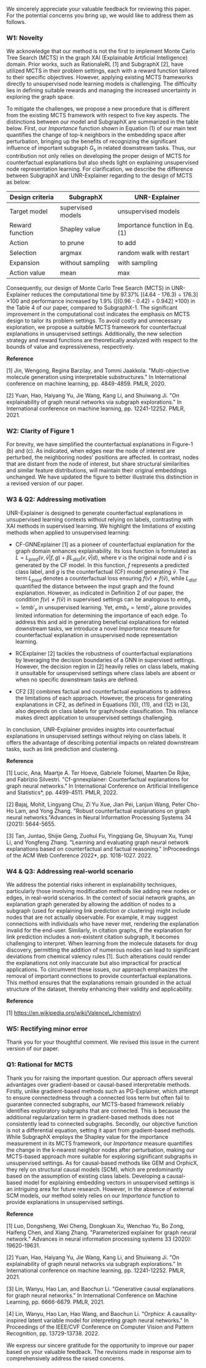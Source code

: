 We sincerely appreciate your valuable feedback for reviewing this paper. For the potential concerns you bring up, we would like to address them as follows.

### W1: Novelty

We acknowledge that our method is not the first to implement Monte Carlo Tree Search (MCTS) in the graph XAI (Explainable Artificial Intelligence) domain. Prior works, such as RationaleRL [1] and SubgraphX [2], have utilized MCTS in their problem settings, each with a reward function tailored to their specific objectives. However, applying existing MCTS frameworks directly to unsupervised node learning models is challenging. The difficulty lies in defining suitable rewards and managing the increased uncertainty in exploring the graph space.

To mitigate the challenges, we propose a new procedure that is different from the existing MCTS framework with respect to five key aspects. The distinctions between our model and SubgraphX are summarized in the table below.
First, our $Importance$ function shown in Equation (1) of our main text quantifies the change of top-k neighbors in the embedding space after perturbation, bringing up the benefits of recognizing the significant influence of important subgraph $G_s$ in related downstream tasks. Thus, our contribution not only relies on developing the proper design of MCTS for counterfactual explanations but also sheds light on explaining unsupervised node representation learning. For clarification, we describe the difference between SubgraphX and UNR-Explainer regarding to the design of MCTS as below:

| Design criteria        | SubgraphX          |   UNR-Explainer                |
|------------------------|--------------------|--------------------------------|
| Target model           | supervised models  | unsupervised models            |
| Reward function        | Shapley value      | Importance function in Eq. (1) |
| Action                 | to prune           | to add                         |
| Selection              | argmax             | random walk with restart       |
| Expansion              | without sampling   | with sampling                  |
| Action value           | mean               | max                            |

Consequently, our design of Monte Carlo Tree Search (MCTS) in UNR-Explainer reduces the computational time by 97.37\% [(4.64 - 176.3) ÷ 176.3] ×100 and performance increased by 1.9\% ([(0.96 - 0.42) ÷ 0.942] ×100) in the Table 4 of our paper, compared to SubgraphX-1. The significant improvement in the computational cost indicates the emphasis on MCTS design to tailor its problem settings. To avoid costly and unnecessary exploration, we propose a suitable MCTS framework for counterfactual explanations in unsupervised settings. Additionally, the new selection strategy and reward functions are theoretically analyzed with respect to the bounds of value and expressiveness, respectively.

 **Reference** 
 
[1] Jin, Wengong, Regina Barzilay, and Tommi Jaakkola. "Multi-objective molecule generation using interpretable substructures." In International conference on machine learning, pp. 4849-4859. PMLR, 2020.

[2] Yuan, Hao, Haiyang Yu, Jie Wang, Kang Li, and Shuiwang Ji. "On explainability of graph neural networks via subgraph explorations." In International conference on machine learning, pp. 12241-12252. PMLR, 2021.

### W2: Clarity of Figure 1

For brevity, we have simplified the counterfactual explanations in Figure-1 (b) and (c). As indicated, when edges near the node of interest are perturbed, the neighboring nodes' positions are affected. In contrast, nodes that are distant from the node of interest, but share structural similarities and similar feature distributions, will maintain their original embeddings unchanged. We have updated the figure to better illustrate this distinction in a revised version of our paper.

### W3 & Q2: Addressing motivation

UNR-Explainer is designed to generate counterfactual explanations in unsupervised learning contexts without relying on labels, contrasting with XAI methods in supervised learning. We highlight the limitations of existing methods when applied to unsupervised learning:

- CF-GNNExplainer [1] as a pioneer of counterfactual explanation for the graph domain enhances explainability. Its loss function is formulated as 
 $L = L_{pred}(v, \bar{v}| f, g) + βL_{dist}(v,  \bar{v} | d)$, where $v$ is the original node and $\bar{v}$ is generated by the CF model. In this function, $f$ represents a predicted class label, and $g$ is the counterfactual (CF) model generating $\bar{v}$. The term $L_{pred}$ denotes a counterfactual loss ensuring $f(v) \neq f(\bar{v})$, while $L_{dist}$ quantified the distance between the input graph and the found explanation. However, as indicated in Definition 2 of our paper, the condition $f(v) \neq f(\bar{v})$ in supervised settings can be analogous to $emb_{v} =! emb'_{v}$ in unsupervised learning. Yet, $emb_{v} =! emb'_{v}$ alone provides limited information for determining the importance of each edge.  To address this and aid in generating beneficial explanations for related downstream tasks, we introduce a novel $Importance$ measure for counterfactual explanation in unsupervised node representation learning.

- RCExplainer [2] tackles the robustness of counterfactual explanations by leveraging the decision boundaries of a GNN in supervised settings. However, the decision region in [2] heavily relies on class labels, making it unsuitable for unsupervised settings where class labels are absent or when no specific downstream tasks are defined.

- CF2 [3] combines factual and counterfactual explanations to address the limitations of each approach. However, the process for generating explanations in CF2, as defined in Equations (10), (11), and (12) in [3], also depends on class labels for graph/node classification. This reliance makes direct application to unsupervised settings challenging.

In conclusion, UNR-Explainer provides insights into counterfactual explanations in unsupervised settings without relying on class labels. It offers the advantage of describing potential impacts on related downstream tasks, such as link prediction and clustering.

 **Reference**
 
[1] Lucic, Ana, Maartje A. Ter Hoeve, Gabriele Tolomei, Maarten De Rijke, and Fabrizio Silvestri. "Cf-gnnexplainer: Counterfactual explanations for graph neural networks." In International Conference on Artificial Intelligence and Statistics*, pp. 4499-4511. PMLR, 2022.

[2] Bajaj, Mohit, Lingyang Chu, Zi Yu Xue, Jian Pei, Lanjun Wang, Peter Cho-Ho Lam, and Yong Zhang. "Robust counterfactual explanations on graph neural networks."Advances in Neural Information Processing Systems 34 (2021): 5644-5655.

[3] Tan, Juntao, Shijie Geng, Zuohui Fu, Yingqiang Ge, Shuyuan Xu, Yunqi Li, and Yongfeng Zhang. "Learning and evaluating graph neural network explanations based on counterfactual and factual reasoning." InProceedings of the ACM Web Conference 2022*, pp. 1018-1027. 2022.

### W4 \& Q3: Addressing real-world scenario

We address the potential risks inherent in explainability techniques, particularly those involving modification methods like adding new nodes or edges, in real-world scenarios. In the context of social network graphs, an explanation graph generated by allowing the addition of nodes to a subgraph (used for explaining link prediction or clustering) might include nodes that are not actually observable. For example, it may suggest connections with individuals who have never met, rendering the explanation invalid for the end-user. Similarly, in citation graphs, if the explanation for link prediction includes a non-existent citation subgraph, it becomes challenging to interpret. When learning from the molecule datasets for drug discovery, permitting the addition of numerous nodes can lead to significant deviations from chemical valency rules [1]. Such alterations could render the explanations not only inaccurate but also impractical for practical applications. To circumvent these issues, our approach emphasizes the removal of important connections to provide counterfactual explanations. This method ensures that the explanations remain grounded in the actual structure of the dataset, thereby enhancing their validity and applicability.

**Reference**

[1] https://en.wikipedia.org/wiki/Valence\_(chemistry) 


### W5: Rectifying minor error

Thank you for your thoughtful comment. We revised this issue in the current version of our paper. 

### Q1: Rational for MCTS

Thank you for raising the important question. Our approach offers several advantages over gradient-based or causal-based interpretable methods. Firstly, unlike gradient-based methods such as PG-Explainer, which attempt to ensure connectedness through a connected loss term but often fail to guarantee connected subgraphs, our MCTS-based framework reliably identifies exploratory subgraphs that are connected. This is because the additional regularization term in gradient-based methods does not consistently lead to connected subgraphs. Secondly, our objective function is not a differential equation, setting it apart from gradient-based methods. While SubgraphX employs the Shapley value for the importance measurement in its MCTS framework, our $Importance$ measure quantifies the change in the k-nearest neighbor nodes after perturbation, making our MCTS-based approach more suitable for exploring significant subgraphs in unsupervised settings.
As for causal-based methods like GEM and OrphicX, they rely on structural causal models (SCM), which are predominantly based on the assumption of existing class labels. Developing a causal-based model for explaining embedding vectors in unsupervised settings is an intriguing area for future research. However, in the absence of external SCM models, our method solely relies on our $Importance$ function to provide explanations in unsupervised settings.

**Reference**

[1] Luo, Dongsheng, Wei Cheng, Dongkuan Xu, Wenchao Yu, Bo Zong, Haifeng Chen, and Xiang Zhang. "Parameterized explainer for graph neural network." Advances in neural information processing systems 33 (2020): 19620-19631.

[2] Yuan, Hao, Haiyang Yu, Jie Wang, Kang Li, and Shuiwang Ji. "On explainability of graph neural networks via subgraph explorations." In International conference on machine learning, pp. 12241-12252. PMLR, 2021.

[3] Lin, Wanyu, Hao Lan, and Baochun Li. "Generative causal explanations for graph neural networks." In International Conference on Machine Learning, pp. 6666-6679. PMLR, 2021.

[4] Lin, Wanyu, Hao Lan, Hao Wang, and Baochun Li. "Orphicx: A causality-inspired latent variable model for interpreting graph neural networks." In Proceedings of the IEEE/CVF Conference on Computer Vision and Pattern Recognition, pp. 13729-13738. 2022.


We express our sincere gratitude for  the opportunity to improve our paper based on your valuable feedback. The revisions made in response aim to comprehensively address the raised concerns.
